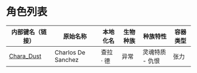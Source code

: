 # 角色列表

|内部键名（链接）|原始名称|本地化名|生物种族|种族特性|容器类型|
|---|---|---|---|---|---|
|[Chara_Dust](Chara_Dust.md)|Charlos De Sanchez|查拉 · 德|异常|灵魂特质 - 仇恨|张力|